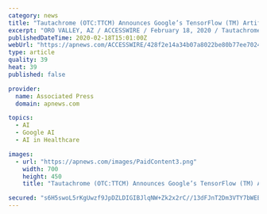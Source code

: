```yaml
---
category: news
title: "Tautachrome (OTC:TTCM) Announces Google’s TensorFlow (TM) Artificial Intelligence (AI) for Image Classification in ARknet Release 1.3.4"
excerpt: "ORO VALLEY, AZ / ACCESSWIRE / February 18, 2020 / Tautachrome, Inc. (OTC PINK:TTCM) announces Google’s TensorFlow™ artificial intelligence (AI) for image classification in ARknet release 1.3.4. Cutting-Edge AI Image Categorization Beginning with ARknet version 1.3.4, ARknet will have the ability to classify incoming images utilizing ..."
publishedDateTime: 2020-02-18T15:01:00Z
webUrl: "https://apnews.com/ACCESSWIRE/428f2e14a34b07a8022be80b77ee7024"
type: article
quality: 39
heat: 39
published: false

provider:
  name: Associated Press
  domain: apnews.com

topics:
  - AI
  - Google AI
  - AI in Healthcare

images:
  - url: "https://apnews.com/images/PaidContent3.png"
    width: 700
    height: 450
    title: "Tautachrome (OTC:TTCM) Announces Google’s TensorFlow (TM) Artificial Intelligence (AI) for Image Classification in ARknet Release 1.3.4"

secured: "s6H5swoL5rKgUwzf9JpDZLDIGIBJlqNW+Zk2x2rC//13dFJnT2Dm3VTY7bWEBvKyXYMAIEcEn5irnSvtnnrIom7M8aq8pEJCMfudY4p9zr97EkkFsWR24p6H2pg4L7j2Dazl5piucXsPkuqtlf02hLN/khb74D0bdGyNIC3IzOedNavZGWC2DuZV9rDcAWU483mwyDJU9j67TvVzK3yCuokH5mbiNM3KFP3voOadf1HkxROnkSpQVIlkmIwK9bAYOmPicE0R0tLBEbxoyBHuVIdmSvf7CEbbMnFsbjLwco5yldc1BcRGMSa83AC7Lk/G;Qk5av7sNv/f9KPkBfeoxtA=="
---
```


